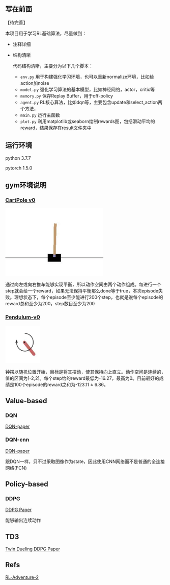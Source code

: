 

## 写在前面

【待完善】

本项目用于学习RL基础算法，尽量做到：

* 注释详细
* 结构清晰
  
  代码结构清晰，主要分为以下几个脚本：

  * ```env.py``` 用于构建强化学习环境，也可以重新normalize环境，比如给action加noise
  * ```model.py``` 强化学习算法的基本模型，比如神经网络，actor，critic等
  * ```memory.py``` 保存Replay Buffer，用于off-policy
  * ```agent.py``` RL核心算法，比如dqn等，主要包含update和select_action两个方法，
  * ```main.py``` 运行主函数
  * ```plot.py``` 利用matplotlib或seaborn绘制rewards图，包括滑动平均的reward，结果保存在result文件夹中

## 运行环境

python 3.7.7

pytorch 1.5.0

## gym环境说明

### [CartPole v0](https://github.com/openai/gym/wiki/CartPole-v0)

<img src="assets/image-20200820174307301.png" alt="image-20200820174307301" style="zoom:50%;" />

通过向左或向右推车能够实现平衡，所以动作空间由两个动作组成。每进行一个step就会给一个reward，如果无法保持平衡那么done等于true，本次episode失败。理想状态下，每个episode至少能进行200个step，也就是说每个episode的reward总和至少为200，step数目至少为200

### [Pendulum-v0](https://github.com/openai/gym/wiki/Pendulum-v0)

<img src="assets/image-20200820174814084.png" alt="image-20200820174814084" style="zoom:50%;" />

钟摆以随机位置开始，目标是将其摆动，使其保持向上直立。动作空间是连续的，值的区间为[-2,2]。每个step给的reward最低为-16.27，最高为0。目前最好的成绩是100个episode的reward之和为-123.11 ± 6.86。

## Value-based



### DQN

[DQN-paper](https://www.cs.toronto.edu/~vmnih/docs/dqn.pdf)


### DQN-cnn

[DQN-paper](https://www.cs.toronto.edu/~vmnih/docs/dqn.pdf)

跟DQN一样，只不过采取图像作为state，因此使用CNN网络而不是普通的全连接网络(FCN)

## Policy-based

### DDPG

[DDPG Paper](https://arxiv.org/abs/1509.02971)

能够输出连续动作

## TD3

[Twin Dueling DDPG Paper](https://arxiv.org/abs/1802.09477)

## Refs


[RL-Adventure-2](https://github.com/higgsfield/RL-Adventure-2)
